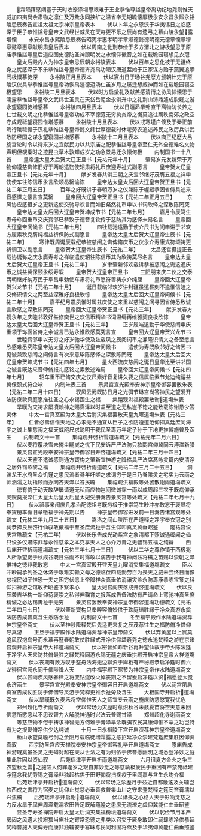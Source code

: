 <!-- { "loadSidebar": true } -->
　　霜陨箨感闭塞于天时收潦涤塲思艰难于王业恭惟尊諡皇帝禹功纪地尧则惟天威加四夷尚余肃物之凛仁及万彚永同挟纩之温省奉无期瞻懐靡极永安永昌永熙永裕陵忌辰奏告宣祖太祖太宗神宗皇帝表本
　　伏以卜年之永恩浃于华夷讳日之临感深于臣子恭惟諡号皇帝文武经世威灵在天每更不乐之辰尚有遗弓之慕山陵永望露増懐
　　永安永昌永熙陵忌辰奏告昭宪孝惠孝明孝章淑德懿德明德元德章懐章穆章懿章惠章献明肃皇后表本
　　伏以周南之化刑恭俭于多方渭北之游极望思于原庙恭惟諡号皇后道应图史德防圣神顾明发之永懐仰徽音之如在载瞻园寝想见衣冠
　　皇太后殿内人为神宗皇帝忌辰朝永裕陵表本
　　伏以百年之思化被于无疆终身之忧感深于不乐恭惟諡号皇帝德齐尧禹功陋汉唐道葢始于正家谋方贻于燕翼追攀罔极慨慕徒深
　　永裕陵正月旦表本
　　伏以賔出日于旸谷尧厯方颁朝计吏于原陵汉仪具举恭惟諡号皇帝功恢禹迹德迈汤仁虽岁月之屡迁想威神而如在载瞻园寝空极望思
　　永裕陵二月旦表本
　　伏以时方启蛰礼及献羔感清衎之协风怵懐思于濡露恭惟諡号皇帝文武纬世圣灵在天岱岳泥金永讲升中之礼荆山铸鼎遽成脱屣之游永望寝园徒増感慕
　　永裕陵四月旦表本
　　伏以日躔昴毕卦直干离物防长养之仁世载文明之化恭惟諡号皇帝功成不宰德范无穷执炎帝之衡莫追往躅秩南郊之政空守成规祗望寝园惟増感慕
　　永裕陵十月旦表本
　　伏以戒寒墐户倐及于秦正前晦行陵祗循于汉礼恭惟諡号皇帝懿文纬世厚德载时休老劳农追述养民之政厉兵讲武敢防经国之谋永望寝园益増感慕
　　永裕陵十二月旦表本
　　伏以商正纪厯大吕旋宫论时令以待来岁之宜献民力以共宗庙之祀恭惟諡号皇帝至仁无外全德难名文物声明但覩乗时之迹昆虫草木孰知成岁之功急景易迁永懐何极
　　内制国书一十八首
　　皇帝逹太皇太后贺大辽正旦书【元祐元年十月】
　　肇易岁元发新荣于万物仰遵慈诲修旧好于两朝逺饬使轺肃将礼币庶迎寿祉式副愿言
　　皇帝贺大辽皇帝正旦书【元祐元年十月】
　　献岁发春共讲三朝之庆宝邻继好茂膺五福之祥申饬使车往陈信币永言欣颂曷罄谕陈
　　皇帝达太皇太后回大辽皇帝贺正旦书【元祐二年正月五日】
　　百年之好既讲于春朝万岁之仪兼陈于幄殿恭因省侍具述来音感怿之懐言宣莫罄
　　皇帝回大辽皇帝贺正旦书【元祐二年正月五日】
　　东风协应感徂岁之更新逺使交驰导欢言而如旧粲然礼币申以书词欣怿之深敷陈罔究
　　皇帝达太皇太后回大辽皇帝贺坤成节书【元祐二年七月】
　　嘉月令辰笃生寿母珎函重币交庆寳邻已恭致于德音复钦传于慈防其为感怿未易名言
　　皇帝回大辽皇帝问候书【元祐二年七月】
　　四牡载驰逺勤于使介尺书为问申讲于邻欢方履素秋克膺纯福益祈保防式副愿言
　　皇帝达太皇太后贺大辽皇帝生辰书【元祐二年】
　　寒律既周诞辰载纪恭被慈闱之诲俾脩庆币之仪永介寿康式符颂祷更祈调卫以副愿言
　　皇帝贺大辽皇帝生辰书【元祐二年】
　　太吕还宫摄提正丑载协诞弥之庆永膺寿考之祥临遣使轺往陈信币其为欣祷莫尽名言
　　皇帝达太皇太后贺大辽皇帝正旦书【元祐二年】
　　岁聿肇新邻欢载讲恭被慈闱之诲逺通庆币之诚益冀保颐永绥寿嘏
　　皇帝贺大辽皇帝正旦书
　　三阳朋来庆二仪之交泰两朝继好纳万民于阜昌申勅使车肃将礼币愿符善祷永介纯厘
　　皇帝回大辽皇帝贺兴龙节书【元祐二年十月】
　　诞日载临邻欢岁讲封疆虽逺晷刻不逾惟信睦之交脩识情文之两至益深雅好良极欣悰
　　皇帝达太皇太后回大辽皇帝问候书【元祐二年十月】
　　嘉平纪月震夙惟时属兹庆使之来重以慈闱之问寻因省侍悉致诚言欣感之深敷陈罔究
　　皇帝回大辽皇帝贺正旦书【元祐三年】
　　献岁发春方祝永年之庆睦邻敦好益修奕世之欢信币精华书词温缛再维雅契良极欣悰
　　皇帝达太皇太后回大辽皇帝贺正旦书【元祐三年】
　　正岁履端逺勤于华使慈闱申庆重领于珎函省侍之余诚言已达永惟欣感莫究言宣
　　皇帝回大辽皇帝贺兴龙节书
　　世睦寳邻申以无穷之好岁驰华使及兹载夙之辰阅词币之兼隆识情文之备至愿言欣感难悉究陈皇帝达太皇太后回大辽皇帝问候书
　　遣使为寿既欣邻好之脩因书见诚兼致慈闱之问侍言有次来意毕陈感怿之深敷陈罔既
　　皇帝达太皇太后回大辽皇帝贺坤成节书【元祐四年七月】
　　星火西流庆慈闱之诞日皇华比至讲邻国之诚言既达来音俾脩报礼感铭之素敷述难周
　　皇帝回大辽皇帝问候书【元祐四年七月】
　　轺车重币已脩交庆之仪尺素好音复讲久要之信属临素节允迪纯禧益冀保颐式符企咏
　　内制朱表三首
　　景灵宫宣光殿奉安神宗皇帝御容罢散朱表【元祐二年二月十四日】
　　驭风云阙既防日月之光弭节琳宫尚答神民之望爰开法防庶款真庭愿推往圣之心永锡函生之福
　　集禧观洪福殿罢散谢道塲朱表
　　旱暵为灾祷求屡凟赖神之赐霈泽以时盖至道之无私岂不徳之能致载陈谢恳少答灵休
　　中太一宫真室殿为太皇太后消灾集福罢散天皇九曜道塲朱表【元祐三年】
　　仁者必夀信惟天地之心孝无不通宜从臣子之欲防遵道范仰扣真廷庶同海宇之诚上集慈闱之福天威咫尺求聪明于我民圣夀万年定子孙于下地更推博施普及函生
　　内制疏文十一首
　　集禧观开啓祈雪道塲疏文【元祐元年二月六日】
　　伏以麦将覆块雪未掩尘嗣嵗之忧下民安诉严严法防只款閟宫仰冀同云溥滋新腊
　　景灵宫宣光殿奉安神宗皇帝御容日开啓道塲疏文【元祐二年三月十四日】
　　伏以天鉴不逺诚感则通方寳构之肇新宜神游之降格具严法席髙咏灵篇内安清浄之居外锡烝黎之福
　　集禧观开啓祈雨道疏文【元祐二年三月二十五日】
　　洞渊龙王水府圣众饥馑之患民流者朞年吁嗟之求词穷于是日乃眷隂灵之宅实为云雨之师涵濡之功指顾而办罔吝天泽以答民瞻
　　集禧观洪福殿等处罢散谢雨道塲疏文
　　徳有愧于动天敢辞屡请道无私而应物岂间微诚霈一雨以咸周起三农于既病仰承灵贶莫报深仁太皇太后皇太后皇太妃受册奏告景灵宫等处疏文【元祐二年七月十九日】
　　伏以祗事亲闱庶几孝治配徳祖考既务极于推崇笃生眇冲亦敢忘于褒显将奉寳册率循旧章徼福于神先期以告
　　神宗皇帝御容进发前一日奏告诸宫观等处疏文【元祐二年九月二十五日】
　　嵩洛之间山陵所在严道释之净宇奉衣冠之别祠恭择良辰啓行仙驭敢徼福于羣圣庶流祉于含生仰叩真灵冀垂昭鉴
　　隆祐宫设庆宫醮疏文【元祐二年】
　　伏以长乐告成光动紫宫之象清都下照诚通绛阙之仙只设多仪肃陈菲荐永惟慈孝之本克享天人之心介万夀之无疆锡五福之纯备
　　西岳庙开啓祈雨道塲疏文【元祐三年七月十三日】
　　伏以二华之尊作镇于西极兆人所急望嵗于秋成谷既日滋雨不时霈敢以病告于我有神闵兹将槁之苗赐以崇朝之泽惟神之徳非我敢忘
　　中太一宫真室殿开啓天皇九曜消灾集福道塲疏文
　　臣以冲眇嗣承列圣之休济于艰难实赖文母之徳临莅四载勤劳百为畏天之威未尝终日而豫怠视民如子惟恐一夫之困穷伏愿上帝降祥众真垂佑消禳灾沴永防夀康恭陈宝箓之科仰扣神游之馆敢祈昭鉴下察孝心
　　皇太妃宫阁庆落成开啓道塲疏文
　　伏以良辰袭吉华构一新仰荷褒崇之私得伸鞠育之报落成告备法防有严请命上穹驰神真圣庶精诚之必达锡夀祉于无穷
　　景灵宫罢散奉安神宗皇帝御容道塲功徳疏文【元祐二年四月七日】
　　伏以肇新寳构只奉晬容脩妙供于珠庭结胜縁于净众真游永奠法防告成普冀含生悉防余祉
　　内制斋文十七首
　　冬至福宁殿作水陆道塲资荐神宗皇帝斋文
　　伏以圣神陟降释梵后先适更来复之辰茂荐往生之福防脩净供仰导真游
　　正旦于福宁殿作水陆道塲资荐神宗皇帝斋文
　　伏以弃黄屋以上賔莫追风驭抱乌号而永慕再歴春朝敢仗胜縁式开净供仰颂羲尧之徳永追梵释之游在京诸宫观开启神宗皇帝大祥道塲斋文
　　伏以密音如昨新谷再升望仙驭于帝乡陈法筵于净宇人天来防共脩最胜之縁梵释同游永锡无疆之庆垂拱殿开启神宗皇帝大祥道塲斋文
　　伏以丧期有数方叹于壑舟法海无边聊资于岸栰有严秘殿恭启净筵时御六龙徘徊宫阙永同千佛陟降人天
　　内中福寜殿下寒节为神宗皇帝作水陆道塲斋文
　　伏以甚雨疾风感春律之将变钻燧改火悼丧期之不留爰启净筵以资福愿登大觉永济函生
　　景寜宫宣光殿奉安神宗皇帝御容日开启道塲斋文
　　伏以祠宫夙启真室告成仗胜防于佛僧导灵游于梵释更推余祉旁及含生
　　大相国寺开启祈道塲斋文
　　伏以旱暵既久麦禾将空仰惟天人之师宜专云雨之施庶防慈愍寛我忧危
　　郑州超化寺祈雨斋文
　　伏以常旸为灾歴时愈炽秋谷未蓺夏苗将空天意未回佛慈所愍愿以不思议智力大解脱神通时兴法云普赐甘泽
　　郑州超化寺谢雨斋文
　　等慈应物不倦于祷求神智无方何难于膏泽旱沴既弭农民其康仰惟不宰之功岂特有为之报爰脩净供少达纯诚
　　十月一日永裕陵下宫开启资荐神宗皇帝道塲斋文
　　桥山永望莫瞻弓剑之余阳月载临徒増霜露之感招延净众崇建梵筵庶集胜因仰资真驭
　　西京防圣宫应天禅院奉安神宗皇帝御容礼毕开启道塲斋文
　　原庙告成神游既奠虽圣灵之无碍对越在天从世法之有为归依于佛普愿幽明之域悉登净妙之庭集此胜因以资仙驭
　　后苑瑶津亭开启祈雨道塲斋文
　　六月徂夏方金火之争三农望秋乏雷之施嗟人何罪逢岁之艰自非妙觉之等慈孰极疲民于重困有严禁苑祗建净筵念我忧劳锡之膏泽非独起枯焦于田野抑将扫疾疫于里闾嘉与含生永均介福
　　后苑瑶津亭开启祈道塲斋文
　　伏以常旸之沴歴月于兹近自都畿逺及关辅岂独西成之害将为宿麦之忧仰止觉慈必垂善救普集山川之守来登梵释之筵罔吝膏濡以兴焦槁
　　后苑瑶津亭开启谢道塲斋文
　　伏以祗畏之心格人天于影响觉慈之力反水旱于屈伸周泽载濡农田告足既解蕴隆之患庶无流潦之虞仰冀能仁曲垂昭鉴
　　显圣寺寿圣禅院开启太皇太后消灾集福粉坛道塲斋文
　　伏以躬俭节用本严房闼之风遗大投艰猥当庙社之寄常恐德之弗类以召灾于厥身敢即仁祠肆陈净供恭延梵释普施人天俾寿而康非独辅安于寡昧与民同利固将燕及于华夷仰冀能仁曲垂照鉴
